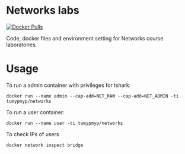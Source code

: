 # Networks labs
[![Docker Pulls](https://img.shields.io/docker/pulls/tumypmyp/networks.svg)](https://hub.docker.com/r/tumypmyp/networks/)

Code, docker files and environment setting for Networks course laboratories. 


# Usage

To run a admin container with privileges for tshark:
```
docker run --name admin --cap-add=NET_RAW --cap-add=NET_ADMIN -ti tumypmyp/networks
```

To run a user container:
```
docker run --name user -ti tumypmyp/networks
```

To check IPs of users
```
docker network inspect bridge
```